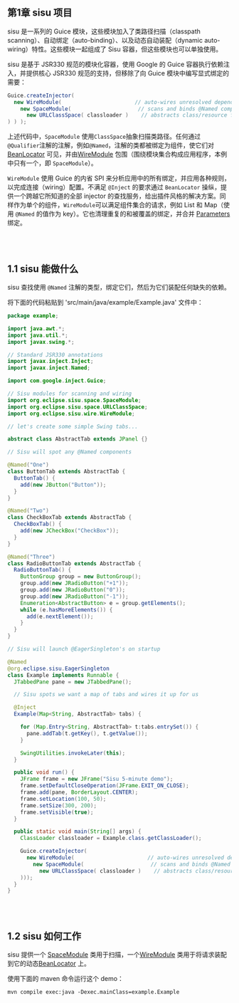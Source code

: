## 第1章 sisu 项目 ##

sisu 是一系列的 Guice 模块，这些模块加入了类路径扫描（classpath scanning）、自动绑定（auto-binding）、以及动态自动装配（dynamic auto-wiring）特性。这些模块一起组成了 Sisu 容器，但这些模块也可以单独使用。

sisu 是基于 JSR330 规范的模块化容器，使用 Google 的 Guice 容器执行依赖注入，并提供核心 JSR330 规范的支持，但移除了向 Guice 模块中编写显式绑定的需要：

```java
Guice.createInjector(
  new WireModule(                       // auto-wires unresolved dependencies
    new SpaceModule(                     // scans and binds @Named components
      new URLClassSpace( classloader )    // abstracts class/resource finding
) ) );
```

上述代码中，`SpaceModule` 使用`ClassSpace`抽象扫描类路径。任何通过`@Qualifier`注解的注解，例如`@Named`，注解的类都被绑定为组件，使它们对 [BeanLocator](https://eclipse.github.io/sisu.inject/apidocs/reference/org/eclipse/sisu/inject/package-summary.html) 可见，并由[WireModule](https://eclipse.github.io/sisu.inject/apidocs/reference/org/eclipse/sisu/wire/package-summary.html) 包围（围绕模块集合构成应用程序，本例中只有一个，即 `SpaceModule`）。

`WireModule` 使用 Guice 的内省 SPI 来分析应用中的所有绑定，并应用各种规则，以完成连接（wiring）配置。不满足 `@Inject` 的要求通过 `BeanLocator` 操纵，提供一个跨越它所知道的全部 injector 的查找服务，给出插件风格的解决方案。同样作为单个的组件，`WireModule`可以满足组件集合的请求，例如 List 和 Map（使用 `@Named` 的值作为 key）。它也清理重复的和被覆盖的绑定，并合并 [Parameters](https://eclipse.github.io/sisu.inject/apidocs/reference/org/eclipse/sisu/Parameters.html) 绑定。




<br/><br/>
<a id="1"></a>

## 1.1 sisu 能做什么 ##

sisu 查找使用 `@Named` 注解的类型，绑定它们，然后为它们装配任何缺失的依赖。

将下面的代码粘贴到 'src/main/java/example/Example.java' 文件中：

```java
package example;

import java.awt.*;
import java.util.*;
import javax.swing.*;

// Standard JSR330 annotations
import javax.inject.Inject;
import javax.inject.Named;

import com.google.inject.Guice;

// Sisu modules for scanning and wiring
import org.eclipse.sisu.space.SpaceModule;
import org.eclipse.sisu.space.URLClassSpace;
import org.eclipse.sisu.wire.WireModule;

// let's create some simple Swing tabs...

abstract class AbstractTab extends JPanel {}

// Sisu will spot any @Named components

@Named("One")
class ButtonTab extends AbstractTab {
  ButtonTab() {
    add(new JButton("Button"));
  }
}

@Named("Two")
class CheckBoxTab extends AbstractTab {
  CheckBoxTab() {
    add(new JCheckBox("CheckBox"));
  }
}

@Named("Three")
class RadioButtonTab extends AbstractTab {
  RadioButtonTab() {
    ButtonGroup group = new ButtonGroup();
    group.add(new JRadioButton("+1"));
    group.add(new JRadioButton("0"));
    group.add(new JRadioButton("-1"));
    Enumeration<AbstractButton> e = group.getElements();
    while (e.hasMoreElements()) {
      add(e.nextElement());
    }
  }
}

// Sisu will launch @EagerSingleton's on startup

@Named
@org.eclipse.sisu.EagerSingleton
class Example implements Runnable {
  JTabbedPane pane = new JTabbedPane();

  // Sisu spots we want a map of tabs and wires it up for us

  @Inject
  Example(Map<String, AbstractTab> tabs) {

    for (Map.Entry<String, AbstractTab> t:tabs.entrySet()) {
      pane.addTab(t.getKey(), t.getValue());
    }

    SwingUtilities.invokeLater(this);
  }

  public void run() {
    JFrame frame = new JFrame("Sisu 5-minute demo");
    frame.setDefaultCloseOperation(JFrame.EXIT_ON_CLOSE);
    frame.add(pane, BorderLayout.CENTER);
    frame.setLocation(100, 50);
    frame.setSize(300, 200);
    frame.setVisible(true);
  }

  public static void main(String[] args) {
    ClassLoader classloader = Example.class.getClassLoader();

    Guice.createInjector(
      new WireModule(                       // auto-wires unresolved dependencies
        new SpaceModule(                     // scans and binds @Named components
          new URLClassSpace( classloader )    // abstracts class/resource finding
    )));
  }
}

```

<br/><br/>
<a id="2"></a>

## 1.2 sisu 如何工作 ##

sisu 提供一个 [SpaceModule](https://eclipse.github.io/sisu.inject/apidocs/reference/org/eclipse/sisu/space/package-summary.html) 类用于扫描，一个[WireModule](https://eclipse.github.io/sisu.inject/apidocs/reference/org/eclipse/sisu/wire/package-summary.html) 类用于将请求装配到它的动态[BeanLocator](https://eclipse.github.io/sisu.inject/apidocs/reference/org/eclipse/sisu/inject/package-summary.html) 上。

使用下面的 maven 命令运行这个 demo：

```shell
mvn compile exec:java -Dexec.mainClass=example.Example
```



